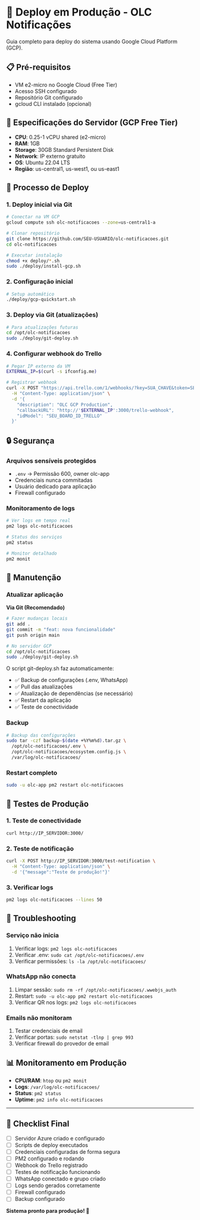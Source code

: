 # 🚀 Deploy em Produção - OLC Notificações

Guia completo para deploy do sistema usando Google Cloud Platform (GCP).

## 📋 Pré-requisitos

- VM e2-micro no Google Cloud (Free Tier)
- Acesso SSH configurado
- Repositório Git configurado
- gcloud CLI instalado (opcional)

## 🔧 Especificações do Servidor (GCP Free Tier)

- **CPU**: 0.25-1 vCPU shared (e2-micro)
- **RAM**: 1GB
- **Storage**: 30GB Standard Persistent Disk
- **Network**: IP externo gratuito
- **OS**: Ubuntu 22.04 LTS
- **Região**: us-central1, us-west1, ou us-east1

## 🚀 Processo de Deploy

### 1. Deploy inicial via Git

```bash
# Conectar na VM GCP
gcloud compute ssh olc-notificacoes --zone=us-central1-a

# Clonar repositório
git clone https://github.com/SEU-USUARIO/olc-notificacoes.git
cd olc-notificacoes

# Executar instalação
chmod +x deploy/*.sh
sudo ./deploy/install-gcp.sh
```

### 2. Configuração inicial

```bash
# Setup automático
./deploy/gcp-quickstart.sh
```

### 3. Deploy via Git (atualizações)

```bash
# Para atualizações futuras
cd /opt/olc-notificacoes
sudo ./deploy/git-deploy.sh
```

### 4. Configurar webhook do Trello

```bash
# Pegar IP externo da VM
EXTERNAL_IP=$(curl -s ifconfig.me)

# Registrar webhook
curl -X POST "https://api.trello.com/1/webhooks/?key=SUA_CHAVE&token=SEU_TOKEN" \
  -H "Content-Type: application/json" \
  -d '{
    "description": "OLC GCP Production",
    "callbackURL": "http://'$EXTERNAL_IP':3000/trello-webhook",
    "idModel": "SEU_BOARD_ID_TRELLO"
  }'
```

## 🔒 Segurança

### Arquivos sensíveis protegidos

- `.env` → Permissão 600, owner olc-app
- Credenciais nunca commitadas
- Usuário dedicado para aplicação
- Firewall configurado

### Monitoramento de logs

```bash
# Ver logs em tempo real
pm2 logs olc-notificacoes

# Status dos serviços
pm2 status

# Monitor detalhado
pm2 monit
```

## 🔧 Manutenção

### Atualizar aplicação

**Via Git (Recomendado)**
```bash
# Fazer mudanças locais
git add .
git commit -m "feat: nova funcionalidade"
git push origin main

# No servidor GCP
cd /opt/olc-notificacoes
sudo ./deploy/git-deploy.sh
```

O script git-deploy.sh faz automaticamente:
- ✅ Backup de configurações (.env, WhatsApp)
- ✅ Pull das atualizações
- ✅ Atualização de dependências (se necessário)
- ✅ Restart da aplicação
- ✅ Teste de conectividade

### Backup

```bash
# Backup das configurações
sudo tar -czf backup-$(date +%Y%m%d).tar.gz \
  /opt/olc-notificacoes/.env \
  /opt/olc-notificacoes/ecosystem.config.js \
  /var/log/olc-notificacoes/
```

### Restart completo

```bash
sudo -u olc-app pm2 restart olc-notificacoes
```

## 🧪 Testes de Produção

### 1. Teste de conectividade

```bash
curl http://IP_SERVIDOR:3000/
```

### 2. Teste de notificação

```bash
curl -X POST http://IP_SERVIDOR:3000/test-notification \
  -H "Content-Type: application/json" \
  -d '{"message":"Teste de produção!"}'
```

### 3. Verificar logs

```bash
pm2 logs olc-notificacoes --lines 50
```

## 🚨 Troubleshooting

### Serviço não inicia

1. Verificar logs: `pm2 logs olc-notificacoes`
2. Verificar .env: `sudo cat /opt/olc-notificacoes/.env`
3. Verificar permissões: `ls -la /opt/olc-notificacoes/`

### WhatsApp não conecta

1. Limpar sessão: `sudo rm -rf /opt/olc-notificacoes/.wwebjs_auth`
2. Restart: `sudo -u olc-app pm2 restart olc-notificacoes`
3. Verificar QR nos logs: `pm2 logs olc-notificacoes`

### Emails não monitoram

1. Testar credenciais de email
2. Verificar portas: `sudo netstat -tlnp | grep 993`
3. Verificar firewall do provedor de email

## 📊 Monitoramento em Produção

- **CPU/RAM**: `htop` ou `pm2 monit`
- **Logs**: `/var/log/olc-notificacoes/`
- **Status**: `pm2 status`
- **Uptime**: `pm2 info olc-notificacoes`

---

## 🎯 Checklist Final

- [ ] Servidor Azure criado e configurado
- [ ] Scripts de deploy executados
- [ ] Credenciais configuradas de forma segura
- [ ] PM2 configurado e rodando
- [ ] Webhook do Trello registrado
- [ ] Testes de notificação funcionando
- [ ] WhatsApp conectado e grupo criado
- [ ] Logs sendo gerados corretamente
- [ ] Firewall configurado
- [ ] Backup configurado

**Sistema pronto para produção! 🎉**